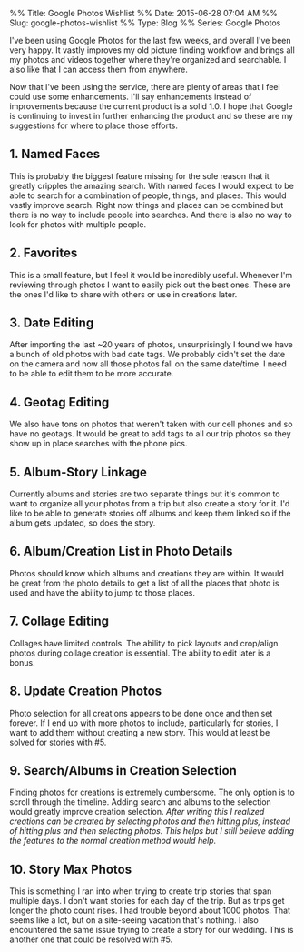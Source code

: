 %% Title: Google Photos Wishlist
%% Date: 2015-06-28 07:04 AM
%% Slug: google-photos-wishlist
%% Type: Blog
%% Series: Google Photos

I've been using Google Photos for the last few weeks, and overall I've been very happy. It vastly improves my old picture finding workflow and brings all my photos and videos together where they're organized and searchable. I also like that I can access them from anywhere. 

Now that I've been using the service, there are plenty of areas that I feel could use some enhancements. I'll say enhancements instead of improvements because the current product is a solid 1.0. I hope that Google is continuing to invest in further enhancing the product and so these are my suggestions for where to place those efforts. 

## 1. Named Faces
This is probably the biggest feature missing for the sole reason that it greatly cripples the amazing search. With named faces I would expect to be able to search for a combination of people, things, and places. This would vastly improve search. Right now things and places can be combined but there is no way to include people into searches. And there is also no way to look for photos with multiple people. 

## 2. Favorites
This is a small feature, but I feel it would be incredibly useful. Whenever I'm reviewing through photos I want to easily pick out the best ones. These are the ones I'd like to share with others or use in creations later.

## 3. Date Editing
After importing the last ~20 years of photos, unsurprisingly I found we have a bunch of old photos with bad date tags. We probably didn't set the date on the camera and now all those photos fall on the same date/time. I need to be able to edit them to be more accurate. 

## 4. Geotag Editing
We also have tons on photos that weren't taken with our cell phones and so have no geotags. It would be great to add tags to all our trip photos so they show up in place searches with the phone pics. 

## 5. Album-Story Linkage
Currently albums and stories are two separate things but it's common to want to organize all your photos from a trip but also create a story for it. I'd like to be able to generate stories off albums and keep them linked so if the album gets updated, so does the story. 

## 6. Album/Creation List in Photo Details
Photos should know which albums and creations they are within. It would be great from the photo details to get a list of all the places that photo is used and have the ability to jump to those places. 

## 7. Collage Editing
Collages have limited controls. The ability to pick layouts and crop/align photos during collage creation is essential. The ability to edit later is a bonus. 

## 8. Update Creation Photos
Photo selection for all creations appears to be done once and then set forever. If I end up with more photos to include, particularly for stories, I want to add them without creating a new story. This would at least be solved for stories with #5.

## 9. Search/Albums in Creation Selection
Finding photos for creations is extremely cumbersome. The only option is to scroll through the timeline. Adding search and albums to the selection would greatly improve creation selection. *After writing this I realized creations can be created by selecting photos and then hitting plus, instead of hitting plus and then selecting photos. This helps but I still believe adding the features to the normal creation method would help.*

## 10. Story Max Photos
This is something I ran into when trying to create trip stories that span multiple days. I don't want stories for each day of the trip. But as trips get longer the photo count rises. I had trouble beyond about 1000 photos. That seems like a lot, but on a site-seeing vacation that's nothing. I also encountered the same issue trying to create a story for our wedding. This is another one that could be resolved with #5.

